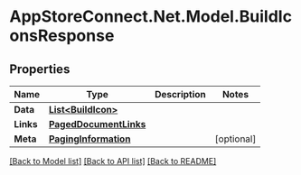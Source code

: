 # AppStoreConnect.Net.Model.BuildIconsResponse

## Properties

Name | Type | Description | Notes
------------ | ------------- | ------------- | -------------
**Data** | [**List&lt;BuildIcon&gt;**](BuildIcon.md) |  | 
**Links** | [**PagedDocumentLinks**](PagedDocumentLinks.md) |  | 
**Meta** | [**PagingInformation**](PagingInformation.md) |  | [optional] 

[[Back to Model list]](../README.md#documentation-for-models) [[Back to API list]](../README.md#documentation-for-api-endpoints) [[Back to README]](../README.md)

